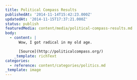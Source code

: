 ```yaml
---
title: Political Compass Results
publishedAt: '2014-11-14T15:42:23.000Z'
updatedAt: '2014-11-15T17:37:21.000Z'
status: publish
featuredMedia: content/media/political-compass-results.md
body:
  - content: |
      Wow, I got radical in my old age.

      [Source](http://politicalcompass.org/)
    _template: richText
categories:
  - reference: content/categories/politics.md
_template: image
---
```



